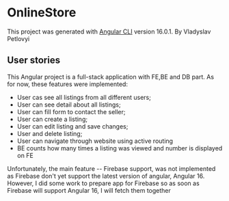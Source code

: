 # OnlineStore

This project was generated with [Angular CLI](https://github.com/angular/angular-cli) version 16.0.1. By Vladyslav Petlovyi

## User stories
This Angular project is a full-stack application with FE,BE and DB part. As for now, these features were implemented:

- User cas see all listings from all different users;
- User can see detail about all listings;
- User can fill form to contact the seller;
- User can create a listing;
- User can edit listing and save changes;
- User and delete listing;
- User can navigate through website using active routing
- BE counts how many times a listing was viewed and number is displayed on FE

Unfortunately, the main feature -- Firebase support, was not implemented as Firebase don't yet support the latest version of angular, Angular 16.
However, I did some work to prepare app for Firebase so as soon as Firebase will support Angular 16, I will fetch them together  
